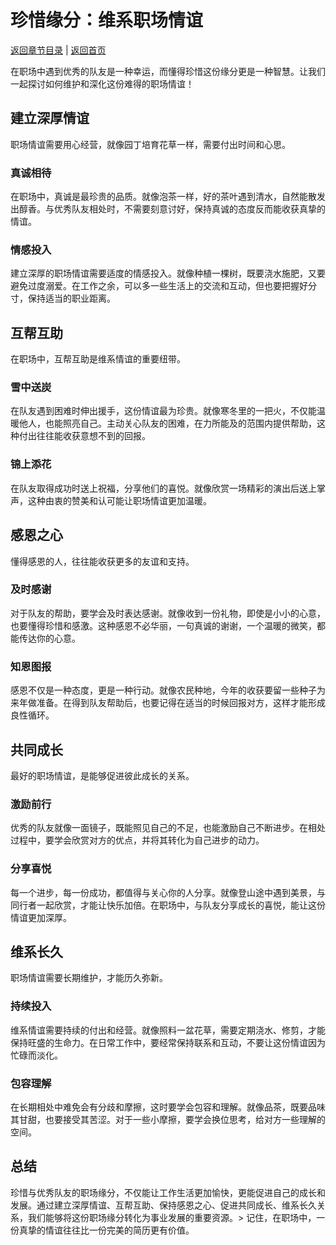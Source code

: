 # 珍惜缘分：维系职场情谊

[返回章节目录](./index.md) | [返回首页](../README.md)

在职场中遇到优秀的队友是一种幸运，而懂得珍惜这份缘分更是一种智慧。让我们一起探讨如何维护和深化这份难得的职场情谊！

## 建立深厚情谊

职场情谊需要用心经营，就像园丁培育花草一样，需要付出时间和心思。

### 真诚相待
在职场中，真诚是最珍贵的品质。就像泡茶一样，好的茶叶遇到清水，自然能散发出醇香。与优秀队友相处时，不需要刻意讨好，保持真诚的态度反而能收获真挚的情谊。

### 情感投入
建立深厚的职场情谊需要适度的情感投入。就像种植一棵树，既要浇水施肥，又要避免过度溺爱。在工作之余，可以多一些生活上的交流和互动，但也要把握好分寸，保持适当的职业距离。

## 互帮互助

在职场中，互帮互助是维系情谊的重要纽带。

### 雪中送炭
在队友遇到困难时伸出援手，这份情谊最为珍贵。就像寒冬里的一把火，不仅能温暖他人，也能照亮自己。主动关心队友的困难，在力所能及的范围内提供帮助，这种付出往往能收获意想不到的回报。

### 锦上添花
在队友取得成功时送上祝福，分享他们的喜悦。就像欣赏一场精彩的演出后送上掌声，这种由衷的赞美和认可能让职场情谊更加温暖。

## 感恩之心

懂得感恩的人，往往能收获更多的友谊和支持。

### 及时感谢
对于队友的帮助，要学会及时表达感谢。就像收到一份礼物，即使是小小的心意，也要懂得珍惜和感激。这种感恩不必华丽，一句真诚的谢谢，一个温暖的微笑，都能传达你的心意。

### 知恩图报
感恩不仅是一种态度，更是一种行动。就像农民种地，今年的收获要留一些种子为来年做准备。在得到队友帮助后，也要记得在适当的时候回报对方，这样才能形成良性循环。

## 共同成长

最好的职场情谊，是能够促进彼此成长的关系。

### 激励前行
优秀的队友就像一面镜子，既能照见自己的不足，也能激励自己不断进步。在相处过程中，要学会欣赏对方的优点，并将其转化为自己进步的动力。

### 分享喜悦
每一个进步，每一份成功，都值得与关心你的人分享。就像登山途中遇到美景，与同行者一起欣赏，才能让快乐加倍。在职场中，与队友分享成长的喜悦，能让这份情谊更加深厚。

## 维系长久

职场情谊需要长期维护，才能历久弥新。

### 持续投入
维系情谊需要持续的付出和经营。就像照料一盆花草，需要定期浇水、修剪，才能保持旺盛的生命力。在日常工作中，要经常保持联系和互动，不要让这份情谊因为忙碌而淡化。

### 包容理解
在长期相处中难免会有分歧和摩擦，这时要学会包容和理解。就像品茶，既要品味其甘甜，也要接受其苦涩。对于一些小摩擦，要学会换位思考，给对方一些理解的空间。

## 总结

珍惜与优秀队友的职场缘分，不仅能让工作生活更加愉快，更能促进自己的成长和发展。通过建立深厚情谊、互帮互助、保持感恩之心、促进共同成长、维系长久关系，我们能够将这份职场缘分转化为事业发展的重要资源。> 记住，在职场中，一份真挚的情谊往往比一份完美的简历更有价值。
